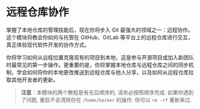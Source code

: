# 远程仓库协作

掌握了本地仓库的管理技能后，现在你将步入 Git 最强大的领域之一：远程协作。这个模块将教会你如何与托管在 GitHub、GitLab 等平台上的远程仓库进行交互，真正体验现代软件开发的协作方式。

你将学习如何从远程位置克隆现有的项目到本地，这是参与开源项目或加入新团队时最常见的第一步操作。更重要的是，你将掌握本地仓库与远程仓库之间的同步机制，学会如何将你的本地更改推送到远程仓库与他人分享，以及如何从远程仓库拉取其他开发者的更新。

> **注意**：本模块的两个教程是有先后顺序的, 请务必按照顺序完成. 如果你遇到了问题, 重启不会清除你在 `/home/hacker` 的操作. 你可以 `rm -rf` 重新来过.
